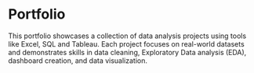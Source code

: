 # Portfolio
This portfolio showcases a collection of data analysis projects using tools like Excel, SQL and Tableau. Each project focuses on real-world datasets and demonstrates skills in data cleaning, Exploratory Data analysis (EDA), dashboard creation, and data visualization.
